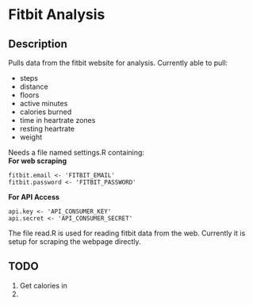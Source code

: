 # Fitbit Analysis

## Description
Pulls data from the fitbit website for analysis. Currently able to pull:
 * steps
 * distance
 * floors
 * active minutes
 * calories burned
 * time in heartrate zones
 * resting heartrate
 * weight

Needs a file named settings.R containing:  
**For web scraping**
```
fitbit.email <- 'FITBIT_EMAIL'
fitbit.password <- 'FITBIT_PASSWORD'
```  
**For API Access**
```
api.key <- 'API_CONSUMER_KEY'
api.secret <- 'API_CONSUMER_SECRET'
```

The file read.R is used for reading fitbit data from the web. Currently it is setup for scraping the webpage directly.

## TODO
 1. Get calories in
 2. 
